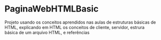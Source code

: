 # PaginaWebHTMLBasic
Projeto usando os conceitos aprendidos nas aulas de estruturas básicas de HTML, explicando em HTML os conceitos de cliente, servidor, estrura básica de um arquivo HTML, e referências
